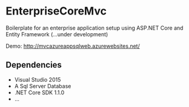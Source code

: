 # EnterpriseCoreMvc
Boilerplate for an enterprise application setup using ASP.NET Core and Entity Framework (...under development)

Demo: http://mvcazureappsqlweb.azurewebsites.net/

## Dependencies

- Visual Studio 2015
- A Sql Server Database
- .NET Core SDK 1.1.0
- ...
